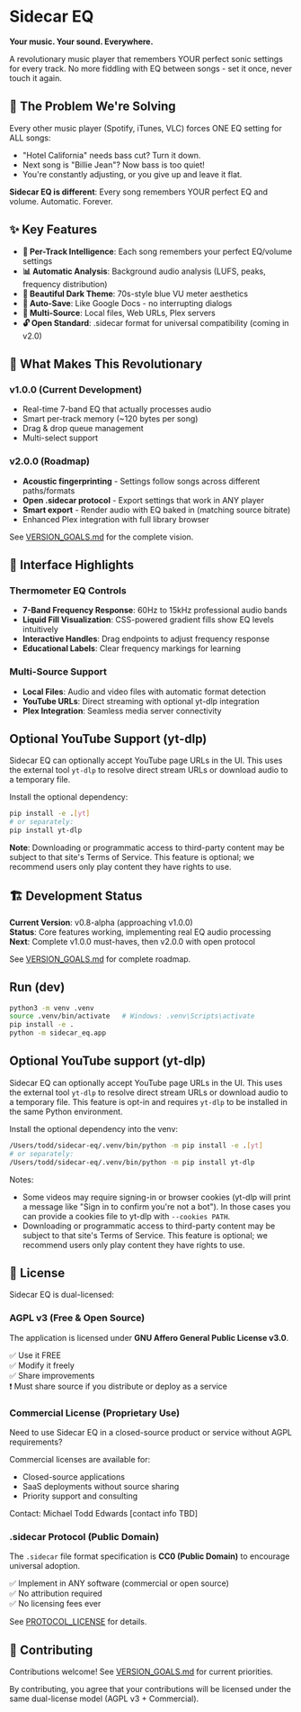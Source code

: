 # Sidecar EQ

**Your music. Your sound. Everywhere.**

A revolutionary music player that remembers YOUR perfect sonic settings for every track. No more fiddling with EQ between songs - set it once, never touch it again.

## 🎯 The Problem We're Solving

Every other music player (Spotify, iTunes, VLC) forces ONE EQ setting for ALL songs:
- "Hotel California" needs bass cut? Turn it down.
- Next song is "Billie Jean"? Now bass is too quiet!
- You're constantly adjusting, or you give up and leave it flat.

**Sidecar EQ is different**: Every song remembers YOUR perfect EQ and volume. Automatic. Forever.

## ✨ Key Features

- **🧠 Per-Track Intelligence**: Each song remembers your perfect EQ/volume settings
- **📊 Automatic Analysis**: Background audio analysis (LUFS, peaks, frequency distribution)
- **🎨 Beautiful Dark Theme**: 70s-style blue VU meter aesthetics
- **💾 Auto-Save**: Like Google Docs - no interrupting dialogs
- **🎵 Multi-Source**: Local files, Web URLs, Plex servers
- **🔓 Open Standard**: .sidecar format for universal compatibility (coming in v2.0)

## 🚀 What Makes This Revolutionary

### v1.0.0 (Current Development)
- Real-time 7-band EQ that actually processes audio
- Smart per-track memory (~120 bytes per song)
- Drag & drop queue management
- Multi-select support

### v2.0.0 (Roadmap)
- **Acoustic fingerprinting** - Settings follow songs across different paths/formats
- **Open .sidecar protocol** - Export settings that work in ANY player
- **Smart export** - Render audio with EQ baked in (matching source bitrate)
- Enhanced Plex integration with full library browser

See [VERSION_GOALS.md](VERSION_GOALS.md) for the complete vision.

## 🎨 Interface Highlights

### Thermometer EQ Controls
- **7-Band Frequency Response**: 60Hz to 15kHz professional audio bands
- **Liquid Fill Visualization**: CSS-powered gradient fills show EQ levels intuitively
- **Interactive Handles**: Drag endpoints to adjust frequency response
- **Educational Labels**: Clear frequency markings for learning

### Multi-Source Support
- **Local Files**: Audio and video files with automatic format detection
- **YouTube URLs**: Direct streaming with optional yt-dlp integration
- **Plex Integration**: Seamless media server connectivity

## Optional YouTube Support (yt-dlp)

Sidecar EQ can optionally accept YouTube page URLs in the UI. This uses the external tool `yt-dlp` to resolve direct stream URLs or download audio to a temporary file.

Install the optional dependency:

```bash
pip install -e .[yt]
# or separately:
pip install yt-dlp
```

**Note**: Downloading or programmatic access to third-party content may be subject to that site's Terms of Service. This feature is optional; we recommend users only play content they have rights to use.

## 🏗️ Development Status

**Current Version**: v0.8-alpha (approaching v1.0.0)  
**Status**: Core features working, implementing real EQ audio processing  
**Next**: Complete v1.0.0 must-haves, then v2.0.0 with open protocol

See [VERSION_GOALS.md](VERSION_GOALS.md) for complete roadmap.

## Run (dev)
```bash
python3 -m venv .venv
source .venv/bin/activate   # Windows: .venv\Scripts\activate
pip install -e .
python -m sidecar_eq.app
```

## Optional YouTube support (yt-dlp)

Sidecar EQ can optionally accept YouTube page URLs in the UI. This uses the external tool `yt-dlp` to resolve direct stream URLs or download audio to a temporary file. This feature is opt-in and requires `yt-dlp` to be installed in the same Python environment.

Install the optional dependency into the venv:

```bash
/Users/todd/sidecar-eq/.venv/bin/python -m pip install -e .[yt]
# or separately:
/Users/todd/sidecar-eq/.venv/bin/python -m pip install yt-dlp
```

Notes:
- Some videos may require signing-in or browser cookies (yt-dlp will print a message like "Sign in to confirm you're not a bot"). In those cases you can provide a cookies file to yt-dlp with `--cookies PATH`.
- Downloading or programmatic access to third-party content may be subject to that site's Terms of Service. This feature is optional; we recommend users only play content they have rights to use.

## 📜 License

Sidecar EQ is dual-licensed:

### AGPL v3 (Free & Open Source)
The application is licensed under **GNU Affero General Public License v3.0**.

✅ Use it FREE  
✅ Modify it freely  
✅ Share improvements  
❗ Must share source if you distribute or deploy as a service  

### Commercial License (Proprietary Use)
Need to use Sidecar EQ in a closed-source product or service without AGPL requirements?

Commercial licenses are available for:
- Closed-source applications
- SaaS deployments without source sharing
- Priority support and consulting

Contact: Michael Todd Edwards [contact info TBD]

### .sidecar Protocol (Public Domain)
The `.sidecar` file format specification is **CC0 (Public Domain)** to encourage universal adoption.

✅ Implement in ANY software (commercial or open source)  
✅ No attribution required  
✅ No licensing fees ever  

See [PROTOCOL_LICENSE](PROTOCOL_LICENSE) for details.

## 🤝 Contributing

Contributions welcome! See [VERSION_GOALS.md](VERSION_GOALS.md) for current priorities.

By contributing, you agree that your contributions will be licensed under the same dual-license model (AGPL v3 + Commercial).


